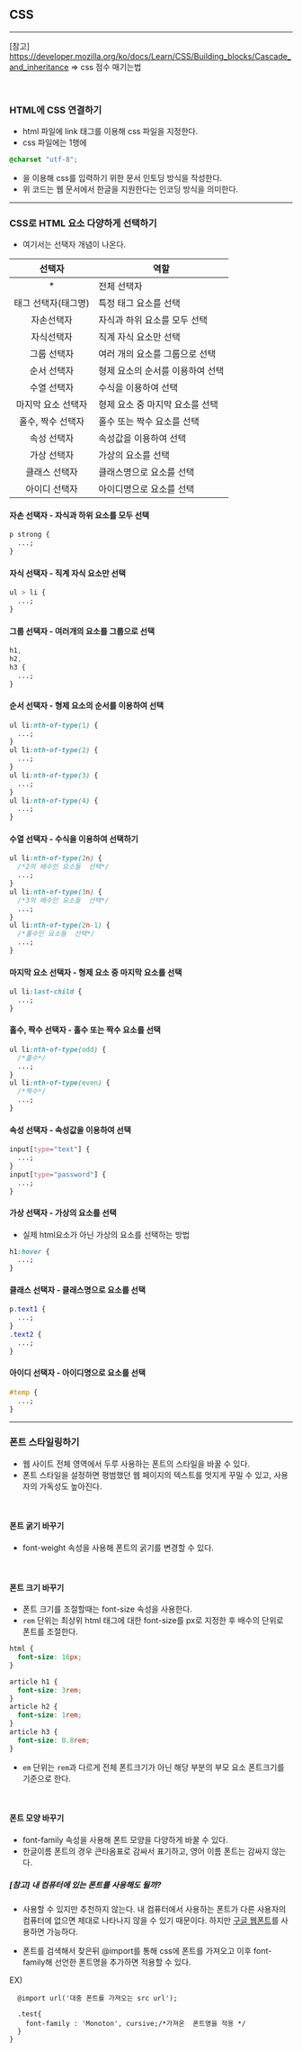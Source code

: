 ## CSS

---

[참고] https://developer.mozilla.org/ko/docs/Learn/CSS/Building_blocks/Cascade_and_inheritance
=> css 점수 매기는법

<br />

### HTML에 CSS 연결하기

- html 파일에 link 태그를 이용해 css 파일을 지정한다.
- css 파일에는 1행에

```css
@charset "utf-8";
```

- 을 이용해 css를 입력하기 위한 문서 인토딩 방식을 작성한다.
- 위 코드는 웹 문서에서 한글을 지원한다는 인코딩 방식을 의미한다.

---

### CSS로 HTML 요소 다양하게 선택하기

- 여기서는 선택자 개념이 나온다.

|       선택자        | 역할                             |
| :-----------------: | -------------------------------- |
|         \*          | 전체 선택자                      |
| 태그 선택자(태그명) | 특정 태그 요소를 선택            |
|     자손선택자      | 자식과 하위 요소를 모두 선택     |
|     자식선택자      | 직계 자식 요소만 선택            |
|     그룹 선택자     | 여러 개의 요소를 그룹으로 선택   |
|     순서 선택자     | 형제 요소의 순서를 이용하여 선택 |
|     수열 선택자     | 수식을 이용하여 선택             |
| 마지막 요소 선택자  | 형제 요소 중 마지막 요소를 선택  |
|  홀수, 짝수 선택자  | 홀수 또는 짝수 요소를 선택       |
|     속성 선택자     | 속성값을 이용하여 선택           |
|     가상 선택자     | 가상의 요소를 선택               |
|    클래스 선택자    | 클래스명으로 요소를 선택         |
|    아이디 선택자    | 아이디명으로 요소를 선택         |

#### 자손 선택자 - 자식과 하위 요소를 모두 선택

```css
p strong {
  ...;
}
```

#### 자식 선택자 - 직계 자식 요소만 선택

```css
ul > li {
  ...;
}
```

#### 그룹 선택자 - 여러개의 요소를 그룹으로 선택

```css
h1,
h2,
h3 {
  ...;
}
```

#### 순서 선택자 - 형제 요소의 순서를 이용하여 선택

```css
ul li:nth-of-type(1) {
  ...;
}
ul li:nth-of-type(2) {
  ...;
}
ul li:nth-of-type(3) {
  ...;
}
ul li:nth-of-type(4) {
  ...;
}
```

#### 수열 선택자 - 수식을 이용하여 선택하기

```css
ul li:nth-of-type(2n) {
  /*2의 배수인 요소들  선택*/
  ...;
}
ul li:nth-of-type(3n) {
  /*3의 배수인 요소들  선택*/
  ...;
}
ul li:nth-of-type(2n-1) {
  /*홀수인 요소들  선택*/
  ...;
}
```

#### 마지막 요소 선택자 - 형제 요소 중 마지막 요소를 선택

```css
ul li:last-child {
  ...;
}
```

#### 홀수, 짝수 선택자 - 홀수 또는 짝수 요소를 선택

```css
ul li:nth-of-type(odd) {
  /*홀수*/
  ...;
}
ul li:nth-of-type(even) {
  /*짝수*/
  ...;
}
```

#### 속성 선택자 - 속성값을 이용하여 선택

```css
input[type="text"] {
  ...;
}
input[type="password"] {
  ...;
}
```

#### 가상 선택자 - 가상의 요소를 선택

- 실제 html요소가 아닌 가상의 요소를 선택하는 방법

```css
h1:hover {
  ...;
}
```

#### 클래스 선택자 - 클래스명으로 요소를 선택

```css
p.text1 {
  ...;
}
.text2 {
  ...;
}
```

#### 아이디 선택자 - 아이디명으로 요소를 선택

```css
#temp {
  ...;
}
```

---

### 폰트 스타일링하기

- 웹 사이트 전체 영역에서 두루 사용하는 폰트의 스타일을 바꿀 수 있다.
- 폰트 스타일을 설정하면 평범했던 웹 페이지의 텍스트를 멋지게 꾸밀 수 있고, 사용자의 가독성도 높아진다.

<br />

#### 폰트 굵기 바꾸기

- font-weight 속성을 사용해 폰트의 굵기를 변경할 수 있다.

<br />

#### 폰트 크기 바꾸기

- 폰트 크기를 조절할때는 font-size 속성을 사용한다.
- `rem` 단위는 최상위 html 태그에 대한 font-size를 px로 지정한 후 배수의 단위로 폰트를 조절한다.

```css
html {
  font-size: 16px;
}

article h1 {
  font-size: 3rem;
}
article h2 {
  font-size: 1rem;
}
article h3 {
  font-size: 0.8rem;
}
```

- `em` 단위는 `rem`과 다르게 전체 폰트크기가 아닌 해당 부분의 부모 요소 폰트크기를 기준으로 한다.

<br />

#### 폰트 모양 바꾸기

- font-family 속성을 사용해 폰트 모양을 다양하게 바꿀 수 있다.
- 한글이름 폰트의 경우 큰타옴표로 감싸서 표기하고, 영어 이름 폰트는 감싸지 않는다.

##### [참고] 내 컴퓨터에 있는 폰트를 사용해도 될까?

- 사용할 수 있지만 추천하지 않는다. 내 컴퓨터에서 사용하는 폰트가 다른 사용자의 컴퓨터에 없으면 제대로 나타나지 않을 수 있기 때문이다. 하지만 [구글 웹폰트](https://fonts.google.com)를 사용하면 가능하다.

- 폰트를 검색해서 찾은뒤 @import를 통해 css에 폰트를 가져오고 이후 font-family해 선언한 폰트명을 추가하면 적용할 수 있다.

EX)

```css{
  @import url('대충 폰트를 가져오는 src url');

  .test{
    font-family : 'Monoton', cursive;/*가져온  폰트명을 적용 */
  }
}
```
